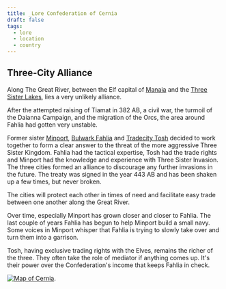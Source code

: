 ```yaml
---
title: _Lore Confederation of Cernia
draft: false
tags:
  - lore
  - location
  - country
---
```

## Three-City Alliance
Along The Great River, between the Elf capital of [Manaia](../Manaian%20Realm/_Lore_Manaian_Realm.md) and the [Three Sister Lakes](../Three%20Sister%20Kingdom/_Lore_Three_Sister_Kingdom.md), lies a very unlikely alliance. 

After the attempted raising of Tiamat in 382 AB, a civil war, the turmoil of the Daianna Campaign, and the migration of the Orcs, the area around Fahlia had gotten very unstable. 

Former sister [Minport](../Confederation%20of%20Cernia/Minport/_Lore_Minport.md), [Bulwark Fahlia](../Confederation%20of%20Cernia/Bulwark%20Fahlia/_Lore_Bulwark_Fahlia.md) and [Tradecity Tosh](../Confederation%20of%20Cernia/Tradecity%20Tosh/_Lore_Tradecity_Tosh.md) decided to work together to form a clear answer to the threat of the more aggressive Three Sister Kingdom. Fahlia had the tactical expertise, Tosh had the trade rights and Minport had the knowledge and experience with Three Sister Invasion. The three cities formed an alliance to discourage any further invasions in the future. The treaty was signed in the year 443 AB and has been shaken up a few times, but never broken. 

The cities will protect each other in times of need and facilitate easy trade between one another along the Great River.

Over time, especially Minport has grown closer and closer to Fahlia. The last couple of years Fahlia has begun to help Minport build a small navy. Some voices in Minport whisper that Fahlia is trying to slowly take over and turn them into a garrison. 

Tosh, having exclusive trading rights with the Elves, remains the richer of the three. They often take the role of mediator if anything comes up. It's their power over the Confederation's income that keeps Fahlia in check.

[![Map of Cernia](M_Cernia.png)](M_Cernia.png).







